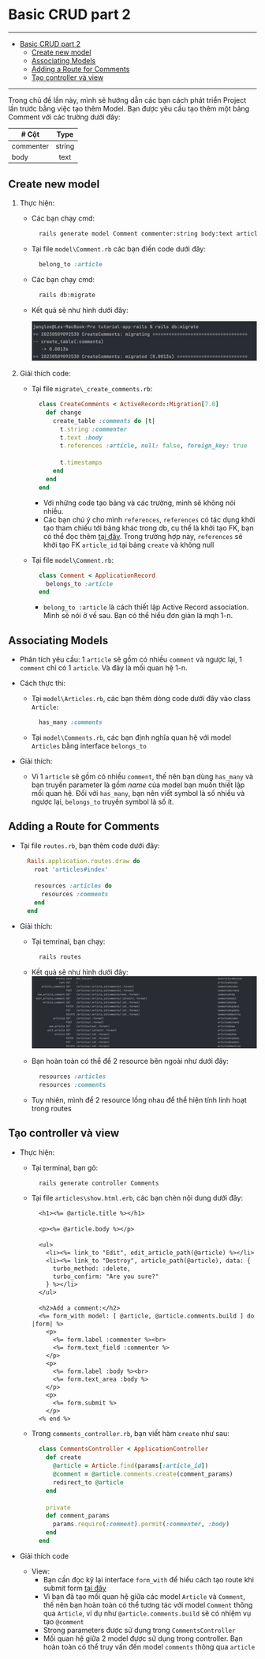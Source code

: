# Basic CRUD part 2

---
- [Basic CRUD part 2](#basic-crud-part-2)
  - [Create new model](#create-new-model)
  - [Associating Models](#associating-models)
  - [Adding a Route for Comments](#adding-a-route-for-comments)
  - [Tạo controller và view](#tạo-controller-và-view)
---

Trong chủ đề lần này, mình sẽ hướng dẫn các bạn cách phát triển Project lần trước bằng việc tạo thêm Model. Bạn được yêu cầu tạo thêm một bảng Comment với các trường dưới đây:

| # Cột     |  Type  |
| --------- | :----: |
| commenter | string |
| body      |  text  |


## Create new model

1. Thực hiện:

    - Các bạn chạy cmd:

      ```bash
        rails generate model Comment commenter:string body:text article:references
      ```

    - Tại file `model\Comment.rb` các bạn điền code dưới đây:

      ```ruby
        belong_to :article
      ```

    - Các bạn chạy cmd:

      ```bash
        rails db:migrate
      ```
    - Kết quả sẽ như hình dưới đây:

      ![Result](./images/migrated.png)

2. Giải thích code:

   - Tại file `migrate\_create_comments.rb`:

      ```ruby
        class CreateComments < ActiveRecord::Migration[7.0]
          def change
            create_table :comments do |t|
              t.string :commenter
              t.text :body
              t.references :article, null: false, foreign_key: true

              t.timestamps
            end
          end
        end
      ```

     - Với những code tạo bảng và các trường, mình sẽ không nói nhiều.
     - Các bạn chú ý cho mình `references`, `references` có tác dụng khởi tạo tham chiếu tới bảng khác trong db, cụ thể là khởi tạo FK, bạn có thể đọc thêm [tại đây](https://api.rubyonrails.org/classes/ActiveRecord/ConnectionAdapters/Table.html#method-i-references). Trong trường hợp này, `references` sẽ khởi tạo FK `article_id` tại bảng `create` và không null

   - Tại file `model\Comment.rb`:

      ```ruby
        class Comment < ApplicationRecord
          belongs_to :article
        end
      ```
      - `belong_to :article` là cách thiết lập Active Record association. Mình sẽ nói ở vế sau. Bạn có thể hiểu đơn giản là mqh 1-n.

## Associating Models

- Phân tích yêu cầu: 1 `article` sẽ gồm có nhiều `comment` và ngược lại, 1 `comment` chỉ có 1 `article`. Và đây là mối quan hệ 1-n.

- Cách thực thi:
  - Tại `model\Articles.rb`, các bạn thêm dòng code dưới đây vào class `Article`:

    ```ruby
      has_many :comments
    ```
  - Tại `model\Comments.rb`, các bạn định nghĩa quan hệ với model `Articles` bằng interface `belongs_to`
- Giải thích:
  - Vì 1 `article` sẽ gồm có nhiều `comment`, thế nên bạn dùng `has_many` và bạn truyền parameter là gồm *name* của model bạn muốn thiết lập mối quan hệ. Đối với `has_many`, bạn nên viết symbol là số nhiều và ngược lại, `belongs_to` truyền symbol là số ít.

## Adding a Route for Comments

- Tại file `routes.rb`, bạn thêm code dưới đây:

  ```ruby
    Rails.application.routes.draw do
      root 'articles#index'

      resources :articles do
        resources :comments
      end
    end
  ```

- Giải thích:
  - Tại temrinal, bạn chạy:

    ```bash
      rails routes
    ```

  - Kết quả sẽ như hình dưới đây:
  ![result](./images/routes-result.png)

  - Bạn hoàn toàn có thể để 2 resource bên ngoài như dưới đây:

    ```ruby
      resources :articles
      resources :comments
    ```

  - Tuy nhiên, mình để 2 resource lồng nhau để thể hiện tính linh hoạt trong routes

## Tạo controller và view

- Thực hiện:
  - Tại terminal, bạn gõ:

    ```bash
      rails generate controller Comments
    ```
  - Tại file `articles\show.html.erb`, các bạn chèn nội dung dưới đây:

    ```erb
      <h1><%= @article.title %></h1>

      <p><%= @article.body %></p>

      <ul>
        <li><%= link_to "Edit", edit_article_path(@article) %></li>
        <li><%= link_to "Destroy", article_path(@article), data: {
          turbo_method: :delete,
          turbo_confirm: "Are you sure?"
        } %></li>
      </ul>

      <h2>Add a comment:</h2>
      <%= form_with model: [ @article, @article.comments.build ] do |form| %>
        <p>
          <%= form.label :commenter %><br>
          <%= form.text_field :commenter %>
        </p>
        <p>
          <%= form.label :body %><br>
          <%= form.text_area :body %>
        </p>
        <p>
          <%= form.submit %>
        </p>
      <% end %>
    ```

  - Trong `comments_controller.rb`, bạn viết hàm `create` như sau:

    ```ruby
      class CommentsController < ApplicationController
        def create
          @article = Article.find(params[:article_id])
          @comment = @article.comments.create(comment_params)
          redirect_to @article
        end

        private
        def comment_params
          params.require(:comment).permit(:commenter, :body)
        end
      end
    ```

- Giải thích code
  - View:
    - Bạn cần đọc kỹ lại interface `form_with` để hiểu cách tạo route khi submit form [tại đây](https://api.rubyonrails.org/v7.0.4.2/classes/ActionView/Helpers/FormHelper.html#method-i-form_with)
    - Vì bạn đã tạo mối quan hệ giữa các model `Article` và `Comment`, thế nên bạn hoàn toàn có thể tương tác với model `Comment` thông qua `Article`, ví dụ như `@article.comments.build` sẽ có nhiệm vụ tạo `@comment`
    - Strong parameters được sử dụng trong `CommentsController`
    - Mối quan hệ giữa 2 model được sử dụng trong controller. Bạn hoàn toàn có thể truy vấn đến model `comments` thông qua `article`

